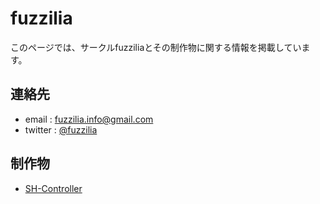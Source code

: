 # fuzzilia

このページでは、サークルfuzziliaとその制作物に関する情報を掲載しています。

## 連絡先

- email : fuzzilia.info@gmail.com
- twitter : [@fuzzilia](https://twitter.com/fuzzilia)

## 制作物

- [SH-Controller](./sh-controller/)
